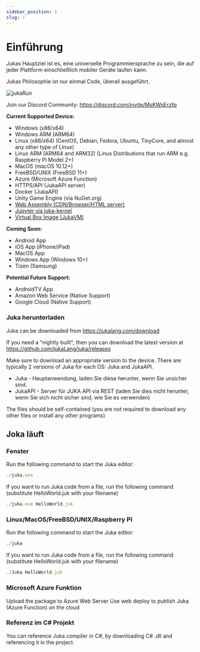 ```yaml
---
sidebar_position: 1
slug: /
---
```


# Einführung

Jukas Hauptziel ist es, eine universelle Programmiersprache zu sein, die auf jeder Plattform einschließlich mobiler Geräte laufen kann.

Jukas Philosophie ist nur einmal Code, überall ausgeführt.

![jukaRun](/img/latestjuka.gif)

Join our Discord Community: https://discord.com/invite/MsKWsErzfp

__Current Supported Device:__
- Windows (x86/x64)
- Windows ARM (ARM64)
- Linux (x86/x64) (CentOS, Debian, Fedora, Ubuntu, TinyCore, and almost any other type of Linux)
- Linux ARM (ARM64 and ARM32) (Linux Distributions that run ARM e.g. Raspberry Pi Model 2+)
- MacOS (macOS 10.12+)
- FreeBSD/UNIX (FreeBSD 11+)
- Azure (Microsoft Azure Function)
- HTTPS/API (JukaAPI server)
- Docker (JukaAPI)
- Unity Game Engine (via NuGet.org)
- [Web Assembly (CDN/Browser/HTML server)](https://github.com/jukaLang/juka-webassembly)
- [Jupyter via juka-kernel](https://github.com/jukaLang/juka_kernel)
- [Virtual Box Image (JukaVM)](https://github.com/jukaLang/jukaVM)

__Coming Soon:__
- Android App
- iOS App (iPhone/iPad)
- MacOS App
- Windows App (Windows 10+)
- Tizen (Samsung)

__Potential Future Support:__
- AndroidTV App
- Amazon Web Service (Native Support)
- Google Cloud (Native Support)


### Juka herunterladen
Juka can be downloaded from https://jukalang.com/download

If you need a "nightly built", then you can download the latest version at https://github.com/jukaLang/juka/releases

Make sure to download an appropriate version to the device. There are typically 2 versions of Juka for each OS: Juka and JukaAPI.
- Juka - Hauptanwendung, laden Sie diese herunter, wenn Sie unsicher sind.
- JukaAPI - Server für JUKA API via REST (laden Sie dies nicht herunter, wenn Sie sich nicht sicher sind, wie Sie es verwenden)

The files should be self-contained (you are not required to download any other files or install any other programs)

## Joka läuft

### Fenster

Run the following command to start the Juka editor:

```jsx
./juka.exe
```

If you want to run Juka code from a file, run the following command (substitute HelloWorld.juk with your filename)

```jsx
./juka.exe HelloWorld.juk
```

### Linux/MacOS/FreeBSD/UNIX/Raspberry PI

Run the following command to start the Juka editor:
```jsx
./juka
```

If you want to run Juka code from a file, run the following command (substitute HelloWorld.juk with your filename)

```jsx
./Juka HelloWorld.juk
```


### Microsoft Azure Funktion

Upload the package to Azure Web Server Use web deploy to publish Juka (Azure Function) on the cloud

### Referenz im C# Projekt

You can reference Juka compiler in C#, by downloading C# .dll and referencing it in the project.
